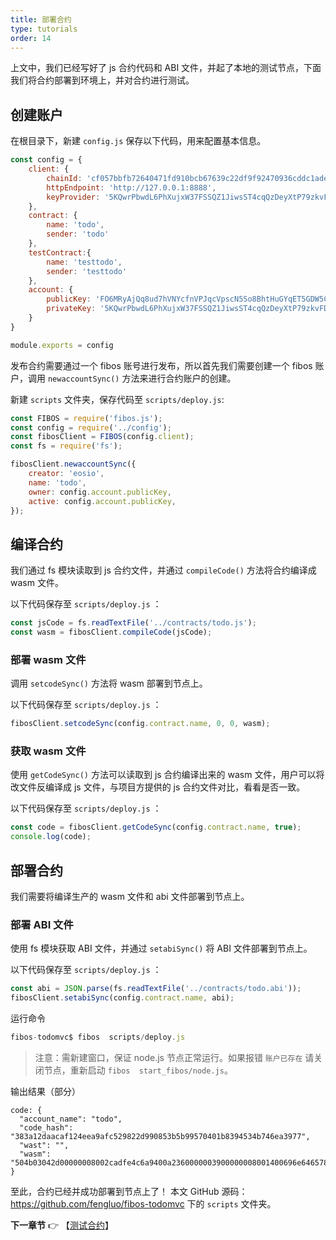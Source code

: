 ```yaml
---
title: 部署合约
type: tutorials
order: 14
---
```


上文中，我们已经写好了 js 合约代码和 ABI 文件，并起了本地的测试节点，下面我们将合约部署到环境上，并对合约进行测试。

## 创建账户

在根目录下，新建 `config.js` 保存以下代码，用来配置基本信息。

```javascript
const config = {
    client: {
        chainId: 'cf057bbfb72640471fd910bcb67639c22df9f92470936cddc1ade0e2f2e7dc4f',
        httpEndpoint: 'http://127.0.0.1:8888',
        keyProvider: '5KQwrPbwdL6PhXujxW37FSSQZ1JiwsST4cqQzDeyXtP79zkvFD3'
    },
    contract: {
        name: 'todo',
        sender: 'todo'
    },
    testContract:{
        name: 'testtodo',
        sender: 'testtodo'
    },
    account: {
        publicKey: 'FO6MRyAjQq8ud7hVNYcfnVPJqcVpscN5So8BhtHuGYqET5GDW5CV',
        privateKey: '5KQwrPbwdL6PhXujxW37FSSQZ1JiwsST4cqQzDeyXtP79zkvFD3'
    }
}

module.exports = config
```



发布合约需要通过一个 fibos 账号进行发布，所以首先我们需要创建一个 fibos 账户，调用 `newaccountSync()` 方法来进行合约账户的创建。

新建 `scripts` 文件夹，保存代码至 `scripts/deploy.js`:

```js
const FIBOS = require('fibos.js');
const config = require('../config');
const fibosClient = FIBOS(config.client);
const fs = require('fs');

fibosClient.newaccountSync({
    creator: 'eosio',
    name: 'todo',
    owner: config.account.publicKey,
    active: config.account.publicKey,
});
```



## 编译合约

我们通过 fs 模块读取到 js 合约文件，并通过 `compileCode()` 方法将合约编译成 wasm 文件。

以下代码保存至 `scripts/deploy.js` ：

```js
const jsCode = fs.readTextFile('../contracts/todo.js');
const wasm = fibosClient.compileCode(jsCode);
```

### 部署 wasm 文件

调用 `setcodeSync()` 方法将 wasm 部署到节点上。

以下代码保存至 `scripts/deploy.js` ：

```js
fibosClient.setcodeSync(config.contract.name, 0, 0, wasm);
```

### 获取 wasm 文件

使用 `getCodeSync()` 方法可以读取到 js 合约编译出来的 wasm 文件，用户可以将改文件反编译成 js 文件，与项目方提供的 js 合约文件对比，看看是否一致。

以下代码保存至 `scripts/deploy.js` ：

```js
const code = fibosClient.getCodeSync(config.contract.name, true);
console.log(code);
```

## 部署合约

我们需要将编译生产的 wasm 文件和 abi 文件部署到节点上。


### 部署 ABI 文件

使用 fs 模块获取 ABI 文件，并通过 `setabiSync()` 将 ABI 文件部署到节点上。

以下代码保存至 `scripts/deploy.js` ：

```js
const abi = JSON.parse(fs.readTextFile('../contracts/todo.abi'));
fibosClient.setabiSync(config.contract.name, abi);
```

运行命令

```javascript
fibos-todomvc$ fibos  scripts/deploy.js
```
>注意：需新建窗口，保证 node.js 节点正常运行。如果报错 `账户已存在` 请关闭节点，重新启动 `fibos  start_fibos/node.js`。

输出结果（部分）

```
code: {
  "account_name": "todo",
  "code_hash": "383a12daacaf124eea9afc529822d990853b5b99570401b8394534b746ea3977",
  "wast": "",
  "wasm": "504b03042d00000008002cadfe4c6a9400a2360000003900000008001400696e6465782e6a7301001000000000000000000000000000000000004bad28c82f2a29d6cbc854b055282d4e2d52b0b55348cecf2bcecf49d54b2d2aca2fd250cfcc0389941425269758a9eb8055695a0300504b010200001400000008002cadfe4c6a9400a23600000039000000080000000000000001000000000000000000696e6465782e6a73504b0506000000000100010036000000700000000000"
}

```

至此，合约已经并成功部署到节点上了！
本文 GitHub 源码：<https://github.com/fengluo/fibos-todomvc> 下的 `scripts` 文件夹。

**下一章节**
👉 【[测试合约](testcase.html)】

